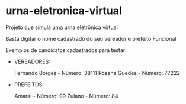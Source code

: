 # urna-eletronica-virtual
Projeto que simula uma urna eletrônica virtual

Basta digitar o nome cadastrado do seu vereador e prefeito
Funcional

Exemplos de candidatos cadastrados para testar:

- VEREADORES:

  Fernando Borges - Número: 38111
  Rosana Guedes - Número: 77222

- PREFEITOS:

  Amaral - Número: 99
  Zulano - Número: 84
